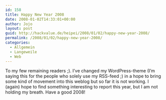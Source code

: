 ```yaml
---
id: 158
title: Happy New Year 2008
date: 2008-01-02T14:33:01+00:00
author: Jojo
layout: post
guid: http://hackvalue.de/heipei/2008/01/02/happy-new-year-2008/
permalink: /2008/01/02/happy-new-year-2008/
categories:
  - Allgemein
  - Langeweile
  - Web
---
```

To my few remaining readers ;). I&#8217;ve changed my WordPress-theme (I&#8217;m saying this for the people who solely use my RSS-feed ;) in a hope to bring some kind of movement into this weblog but so far it is not working. I (again) hope to find something interesting to report this year, but I am not holding my breath. Have a good 2008!